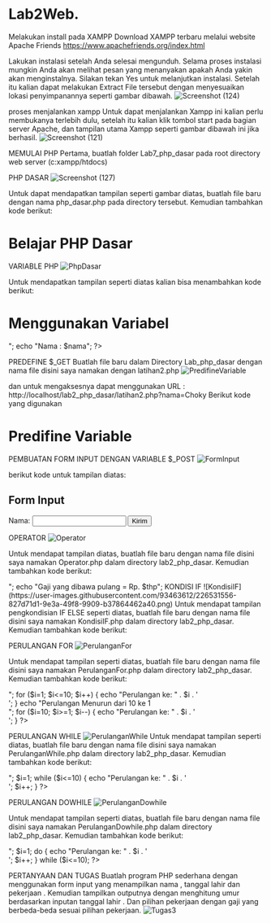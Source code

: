# Lab2Web.
Melakukan install pada XAMPP
Download XAMPP terbaru melalui website Apache Friends https://www.apachefriends.org/index.html

Lakukan instalasi setelah Anda selesai mengunduh. Selama proses instalasi mungkin Anda akan melihat pesan yang menanyakan apakah Anda yakin akan menginstalnya. Silakan tekan Yes untuk melanjutkan instalasi. Setelah itu kalian dapat melakukan Extract File tersebut dengan menyesuaikan lokasi penyimpanannya seperti gambar dibawah.
![Screenshot (124)](https://user-images.githubusercontent.com/93463612/226530950-47cc1cb4-7722-4fbc-8b62-cda65cbd4115.png)


proses menjalankan xampp
Untuk dapat menjalankan Xampp ini kalian perlu membukanya terlebih dulu, setelah itu kalian klik tombol start pada bagian server Apache, dan tampilan utama Xampp seperti gambar dibawah ini jika berhasil.
![Screenshot (121)](https://user-images.githubusercontent.com/93463612/226530887-513d7a60-bce3-44e5-abc3-6923dcbfad7d.png)

MEMULAI PHP
Pertama, buatlah folder Lab7_php_dasar pada root directory web server (c:xampp/htdocs)

PHP DASAR
![Screenshot (127)](https://user-images.githubusercontent.com/93463612/226532725-6262d1e3-5361-4143-b9f2-617c72cb88d3.png)

Untuk dapat mendapatkan tampilan seperti gambar diatas, buatlah file baru dengan nama php_dasar.php pada directory tersebut. Kemudian tambahkan kode berikut:
<!DOCTYPE html>
<html lang="en">

<head>
    <meta charset="UTF-8">
    <title>PHP Dasar</title>
</head>

<body>
    <h1>Belajar PHP Dasar</h1>
    <?php
    echo "Hello World";
    ?>
</body>

VARIABLE PHP
![PhpDasar](https://user-images.githubusercontent.com/93463612/226531281-31b1a58a-c265-46f2-ad06-7d782b391d30.png)

Untuk mendapatkan tampilan seperti diatas kalian bisa menambahkan kode berikut:
  <!DOCTYPE html>
<html lang="en">
  <body>
    <h1>Menggunakan Variabel</h1>
    <?php
    $nim = "312110322";
    $nama = 'Choky Andriano';
    echo "NIM : " . $nim . "<br>";
    echo "Nama : $nama";
    ?>
</body>

</html>

PREDEFINE $_GET
Buatlah file baru dalam Directory Lab_php_dasar dengan nama file disini saya namakan dengan latihan2.php 
![PredifineVariable](https://user-images.githubusercontent.com/93463612/226531398-0e4cdaed-4fc0-449c-bca1-a8ea432d0f16.png)

dan untuk mengaksesnya dapat menggunakan URL : http://localhost/lab2_php_dasar/latihan2.php?nama=Choky
Berikut kode yang digunakan
<body>
    <h1>Predifine Variable</h1>
    <?php
    echo 'Selamat Datang ' . $_GET['nama'];
    ?>
</body>
  
PEMBUATAN FORM INPUT DENGAN VARIABLE $_POST
![FormInput](https://user-images.githubusercontent.com/93463612/226531461-0cce662a-4ee5-4bfd-b88a-f7c8b9921896.png)

berikut kode untuk tampilan diatas:
 <!DOCTYPE html>
<html lang="en">

<head>
    <meta charset="UTF-8">
    <title>PHP Dasar</title>
</head>

<body>
    <h2>Form Input</h2>
    <form method="post">
        <label>Nama: </label>
        <input type="text" name="nama">
        <input type="submit" value="Kirim">
    </form>
    <?php
    echo 'Selamat Datang ' . $_POST['nama'];
    ?>
</body>

</html>

OPERATOR
![Operator](https://user-images.githubusercontent.com/93463612/226531497-24abfc8c-fe34-49c5-a752-86f4a7c25eaa.png)

Untuk mendapat tampilan diatas, buatlah file baru dengan nama file disini saya namakan Operator.php dalam directory lab2_php_dasar. Kemudian tambahkan kode berikut:
  <?php
$gaji = 1000000;
$pajak = 0.1;
$thp = $gaji - ($gaji*$pajak);
echo "Gaji sebelum pajak = Rp. $gaji <br>";
echo "Gaji yang dibawa pulang = Rp. $thp";

KONDISI IF
![KondisiIF](https://user-images.githubusercontent.com/93463612/226531556-827d71d1-9e3a-49f8-9909-b37864462a40.png)

Untuk mendapat tampilan pengkondisian IF ELSE seperti diatas, buatlah file baru dengan nama file disini saya namakan KondisiIF.php dalam directory lab2_php_dasar. Kemudian tambahkan kode berikut:

<?php
$nama_hari = date("l");
if ($nama_hari == "Sunday") {
 echo "Minggu";
} elseif ($nama_hari == "Monday") {
 echo "Senin";
} else {
 echo "Selasa";
}


KONDISI SWITCH
![Screenshot (123)](https://user-images.githubusercontent.com/93463612/226532048-0a9df8e3-98d6-459a-aa76-c46ecf7ed25d.png)

Untuk mendapat tampilan pengkondisian SWITCH CASE dengan break seperti diatas, buatlah file baru dengan nama file disini saya namakan KondisiSwitch.php dalam directory lab2_php_dasar. Kemudian tambahkan kode berikut:
<?php
$nama_hari = date("l");
switch ($nama_hari) {
 case "Sunday":
 echo "Minggu";
 break;
 case "Monday":
 echo "Senin";
 break;
 case "Tuesday":
 echo "Selasa";
 break;
 default:
 echo "Sabtu";
 }
 ?>
  
PERULANGAN FOR
![PerulanganFor](https://user-images.githubusercontent.com/93463612/226532136-fe6b62bd-f868-4d5b-8688-6a1a71d1d789.png)

Untuk mendapat tampilan seperti diatas, buatlah file baru dengan nama file disini saya namakan PerulanganFor.php dalam directory lab2_php_dasar. Kemudian tambahkan kode berikut:
<?php
echo "Perulangan 1 sampai 10 <br />";
for ($i=1; $i<=10; $i++) {
 echo "Perulangan ke: " . $i . '<br />';
}
echo "Perulangan Menurun dari 10 ke 1 <br />";
for ($i=10; $i>=1; $i--) {
 echo "Perulangan ke: " . $i . '<br />';
}
?>
  
PERULANGAN WHILE
![PerulanganWhile](https://user-images.githubusercontent.com/93463612/226532168-cce080e4-f237-4830-a8dd-26c13db13453.png)
Untuk mendapat tampilan seperti diatas, buatlah file baru dengan nama file disini saya namakan  PerulanganWhile.php dalam directory lab2_php_dasar. Kemudian tambahkan kode berikut:

  <?php
echo "Perulangan 1 sampai 10 <br />";
$i=1;
while ($i<=10) {
 echo "Perulangan ke: " . $i . '<br />';
 $i++;
}
?>
  
PERULANGAN DOWHILE
![PerulanganDowhile](https://user-images.githubusercontent.com/93463612/226532219-aee0af53-b3ce-4862-a4c8-e41c9749fde9.png)

Untuk mendapat tampilan seperti diatas, buatlah file baru dengan nama file disini saya namakan PerulanganDowhile.php dalam directory lab2_php_dasar. Kemudian tambahkan kode berikut:

  <?php
echo "Perulangan 1 sampai 10 <br />";
$i=1;
do {
 echo "Perulangan ke: " . $i . '<br />';
 $i++;
} while ($i<=10);
?>
  
PERTANYAAN DAN TUGAS
Buatlah program PHP sederhana dengan menggunakan form input yang menampilkan nama , tanggal lahir dan pekerjaan . Kemudian tampilkan outputnya dengan menghitung umur berdasarkan inputan tanggal lahir . Dan pilihan pekerjaan dengan gaji yang berbeda-beda sesuai pilihan pekerjaan.
![Tugas3](https://user-images.githubusercontent.com/93463612/226532245-f0916582-ed30-4d09-934a-440dc3373c43.png)
